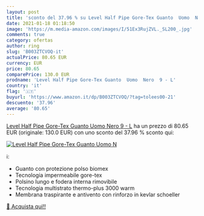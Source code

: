 ```yaml
---
layout: post
title: 'sconto del 37.96 % su Level Half Pipe Gore-Tex Guanto  Uomo  N  '
date: 2021-01-18 01:18:50
image: 'https://m.media-amazon.com/images/I/51Ex3RujZVL._SL200_.jpg'
comments: true
category: ofertas
author: ring
slug: 'B003ZTCVOQ-it'
actualPrice: 80.65 EUR
currency: EUR
price: 80.65
comparePrice: 130.0 EUR
prodname: 'Level Half Pipe Gore-Tex Guanto  Uomo  Nero  9 - L'
country: 'it'
flag: '🇮🇹'
buyurl: 'https://www.amazon.it/dp/B003ZTCVOQ/?tag=tolees00-21'
descuento: '37.96'
average: '80.65'
---
```


[Level Half Pipe Gore-Tex Guanto  Uomo  Nero  9 - L](https://www.amazon.it/dp/B003ZTCVOQ/?tag=tolees00-21) ha un prezzo di 80.65 EUR (originale: 130.0 EUR) con uno sconto del 37.96 % sconto qui:

[![Level Half Pipe Gore-Tex Guanto  Uomo  N](https://m.media-amazon.com/images/I/51Ex3RujZVL._SL200_.jpg)](https://www.amazon.it/dp/B003ZTCVOQ/?tag=tolees00-21)

ℹ️:

- Guanto con protezione polso biomex
- Tecnologia impermeabile gore-tex
- Polsino lungo e fodera interna rimovibile
- Tecnologia multistrato thermo-plus 3000 warm
- Membrana traspirante e antivento con rinforzo in kevlar schoeller

[🛒 Acquista qui!!](https://www.amazon.it/dp/B003ZTCVOQ/?tag=tolees00-21)

